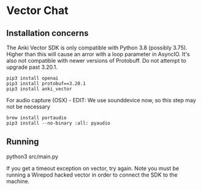 # Vector Chat

## Installation concerns

The Anki Vector SDK is only compatible with Python 3.8 (possibly 3.75). Higher than this will cause an arror with a loop parameter in AsyncIO. It's also not compatible with newer versions of Protobuff. Do not attempt to upgrade past 3.20.1.

```
pip3 install openai
pip3 install protobuf==3.20.1
pip3 install anki_vector
```

For audio capture (OSX) - EDIT: We use sounddevice now, so this step may not be necessary

```
brew install portaudio 
pip3 install --no-binary :all: pyaudio
```

## Running

python3 src/main.py

If you get a timeout exception on vector, try again. Note you must be running a Wirepod hacked vector in order to connect the SDK to the machine.
